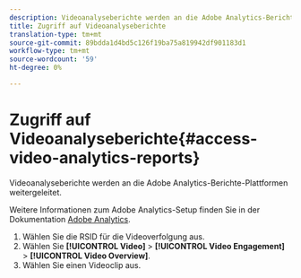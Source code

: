 ```yaml
---
description: Videoanalyseberichte werden an die Adobe Analytics-Berichte-Plattformen weitergeleitet.
title: Zugriff auf Videoanalyseberichte
translation-type: tm+mt
source-git-commit: 89bdda1d4bd5c126f19ba75a819942df901183d1
workflow-type: tm+mt
source-wordcount: '59'
ht-degree: 0%

---
```



# Zugriff auf Videoanalyseberichte{#access-video-analytics-reports}

Videoanalyseberichte werden an die Adobe Analytics-Berichte-Plattformen weitergeleitet.

Weitere Informationen zum Adobe Analytics-Setup finden Sie in der Dokumentation [Adobe Analytics](https://microsite.omniture.com/t2/help/en_US/reference/).
1. Wählen Sie die RSID für die Videoverfolgung aus.
1. Wählen Sie **[!UICONTROL Video]** > **[!UICONTROL Video Engagement]** > **[!UICONTROL Video Overview]**.
1. Wählen Sie einen Videoclip aus.
